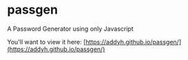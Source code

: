 # passgen
A Password Generator using only Javascript

You'll want to view it here: [https://addyh.github.io/passgen/](https://addyh.github.io/passgen/)
